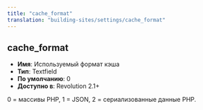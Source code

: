 ```yaml
---
title: "cache_format"
translation: "building-sites/settings/cache_format"
---
```


## cache_format

-   **Имя**: Используемый формат кэша
-   **Тип**: Textfield
-   **По умолчанию**: 0
-   **Доступно в**: Revolution 2.1+

0 = массивы PHP, 1 = JSON, 2 = сериализованные данные PHP.
